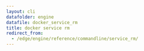 ```yaml
---
layout: cli
datafolder: engine
datafile: docker_service_rm
title: docker service rm
redirect_from:
  - /edge/engine/reference/commandline/service_rm/
---
```

